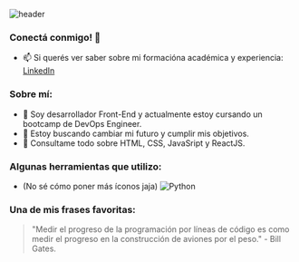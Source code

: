 ![header](https://capsule-render.vercel.app/api?type=waving&color=gradient&text=Hello%20World!&height=100&section=header&fontColor=d6ace6)
### Conectá conmigo! 🌟
- 📫 Si querés ver saber sobre mi formacióna académica y experiencia: [LinkedIn](https://www.linkedin.com/in/ezequiel-aguirre/)
### Sobre mí:
- 🌱 Soy desarrollador Front-End y actualmente estoy cursando un bootcamp de DevOps Engineer.
- 👯 Estoy buscando cambiar mi futuro y cumplir mis objetivos.
- 💬 Consultame todo sobre HTML, CSS, JavaSript y ReactJS.
### Algunas herramientas que utilizo:

- (No sé cómo poner más íconos jaja)
![Python](https://img.shields.io/badge/-Python-3776AB?style=flat-square&logo=python&logoColor=white)

### Una de mis frases favoritas:

> "Medir el progreso de la programación por líneas de código es como medir el progreso en la construcción de aviones por el peso." - Bill Gates. 